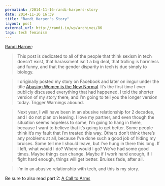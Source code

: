 ```yaml
---
permalink: /2014-11-16-randi-harpers-story
date: 2014-11-16 16:39
title: "Randi Harper's Story"
layout: post
external_url: http://randi.io/wp/archives/86
tags: tech feminism
---
```

[Randi Harper](http://randi.io/wp/archives/86):

>This post is dedicated to all of the people that think sexism in tech doesn’t exist, that harassment isn’t a big deal, that trolling is harmless and funny, and that the gender disparity in tech is due simply to biology.

>I originally posted my story on Facebook and later on imgur under the title [Abusing Women is the New Normal](http://imgur.com/a/5k4P8). It’s the first time I ever publicly discussed everything that had happened. I told the shorter version of my story there, and I’m going to tell you the longer version today. Trigger Warnings abound.

>Next year, I will have been in an abusive relationship for 2 decades, and I do not plan on leaving. I love my partner, and even though the situation seems hopeless to some, I’m going to hang in there, because I want to believe that it’s going to get better. Some people think it’s my fault that I’m treated this way. Others don’t think there’s any problems at all, because I’ve done such a good job of hiding my bruises. Some tell me I should leave, but I’ve hung in there this long. If I left, what would I do? Where would I go? We’ve had some good times. Maybe things can change. Maybe if I work hard enough, if I fight hard enough, things will get better. Bruises fade, after all.

>I’m in an abusive relationship with tech, and this is my story.

Be sure to also read part 2: [A Call to Arms](http://randi.io/wp/archives/91)